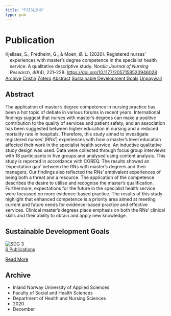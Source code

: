 ```yaml
---
title: "PJISL2H6"
type: pub
---
```

<h1>Publication</h1>
<article id="csl-bib-container-PJISL2H6" class="csl-bib-container">
  <div class="csl-bib-body" style="line-height: 1.35; padding-left: 1em; text-indent:-1em;">
  <div class="csl-entry">Kjellaas, S., Fredheim, G., &amp; Moen, &#xD8;. L. (2020). Registered nurses&#x2019; experiences with master&#x2019;s degree competence in the specialist health service: A qualitative descriptive study. <i>Nordic Journal of Nursing Research</i>, <i>40</i>(4), 221&#x2013;228. <a href="https://doi.org/10.1177/2057158520946028">https://doi.org/10.1177/2057158520946028</a></div>
</div>
  <div class="csl-bib-buttons">
    <a href="#taxonomy-article-PJISL2H6" class="csl-bib-button">Archive</a>
    <a href="https://app.cristin.no/results/show.jsf?id=1856158" alt="Cristin URL" class="csl-bib-button">Cristin</a>
    <a href="http://zotero.org/groups/5402882/items/PJISL2H6" alt="Zotero URL" class="csl-bib-button">Zotero</a>
    <a href="#abstract-article-PJISL2H6" class="csl-bib-button">Abstract</a>
    <a href="#sdg-article-PJISL2H6" class="csl-bib-button">Sustainable Development Goals</a>
    <a href="https://journals.sagepub.com/doi/pdf/10.1177/2057158520946028" class="csl-bib-button">Unpaywall</a>
  </div>
  <div id="csl-bib-meta-container-PJISL2H6"></div>
</article>
<div id="csl-bib-meta-PJISL2H6" class="csl-bib-meta">
  <article id="abstract-article-PJISL2H6" class="abstract-article">
    <h1>Abstract</h1>
    The application of master’s degree competence in nursing practice has been a hot topic of debate in various forums in recent years. International findings suggest that nurses with master’s degrees can make a positive contribution to the quality of services and patient safety, and an association has been suggested between higher education in nursing and a reduced mortality rate in hospitals. Therefore, this study aimed to investigate registered nurses’ (RNs’) experiences with how a master’s level education affected their work in the specialist health service. An inductive qualitative study design was used. Data were collected through focus group interviews with 18 participants in five groups and analysed using content analysis. This study is reported in accordance with COREQ. The results showed an ‘expectation gap’ between the RNs with master’s degrees and their managers. Our findings also reflected the RNs’ ambivalent experiences of being both a threat and a resource. The application of the competence describes the desire to utilise and recognise the master’s qualification. Furthermore, expectations for the future in the specialist health service were focussed on more evidence-based practice. The results of this study highlight that enhanced competence is a priority area aimed at meeting current and future needs for evidence-based practice and effective services. Clinical master’s degrees place emphasis on both the RNs’ clinical skills and their ability to obtain and apply new knowledge.
  </article>
  <article id="sdg-article-PJISL2H6" class="sdg-article">
    <h1>Sustainable Development Goals</h1>
    <div class="sdg-container"><div id="sdg3" class="sdg"> <img src="{{< params subfolder >}}images/sdg/sdg03_en.png" class="image" alt="SDG 3"> <div class="sdg-overlay"> <a href="{{< params subfolder >}}en/archive/?sdg=3#archive" class="sdg-publication-count"><span>6</span> Publications</a> <p><a href="https://sdgs.un.org/goals/goal3" class="sdg-read-more">Read More</a></p> </div> </div></div>
  </article>
  <article id="taxonomy-article-PJISL2H6" class="taxonomy-article">
    <h1>Archive</h1>
    <ul>
      <li>Inland Norway University of Applied Sciences</li>
      <li>Faculty of Social and Health Sciences</li>
      <li>Department of Health and Nursing Sciences</li>
      <li>2020</li>
      <li>December</li>
    </ul>
  </article>
</div>
